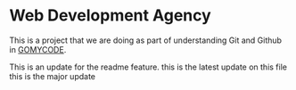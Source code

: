 # Web Development Agency

This is a project that we are doing as part of understanding Git and Github in [GOMYCODE](https://gomycode.com).

This is an update for the readme feature.
this is the latest update on this file
this is the major update 